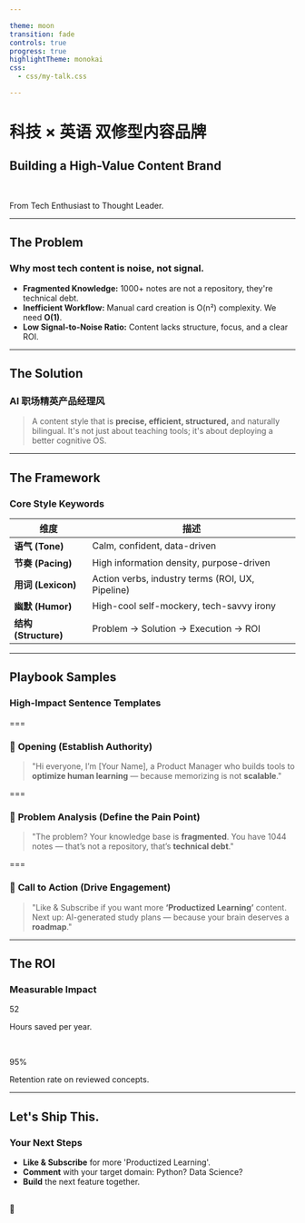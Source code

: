 ```yaml
---

theme: moon
transition: fade
controls: true
progress: true
highlightTheme: monokai
css: 
  - css/my-talk.css

---
```


<!-- slide -->

# **科技 × 英语** 双修型内容品牌
## Building a High-Value Content Brand
<br>
<p class="value-prop">From Tech Enthusiast to Thought Leader.</p>

---

<!-- slide -->

## The Problem
### Why most tech content is noise, not signal.

- **Fragmented Knowledge:** 1000+ notes are not a repository, they're <span class="problem-term">technical debt</span>.
- **Inefficient Workflow:** Manual card creation is <span class="problem-term">O(n²) complexity</span>. We need **O(1)**.
- **Low Signal-to-Noise Ratio:** Content lacks structure, focus, and a clear ROI.

---

<!-- slide -->

## The Solution
### AI 职场精英产品经理风

> A content style that is **precise, efficient, structured,** and naturally bilingual. It's not just about teaching tools; it's about deploying a better cognitive OS.

---

<!-- slide -->

## The Framework
### Core Style Keywords

| 维度 | 描述 |
|---|---|
| **语气 (Tone)** | Calm, confident, data-driven |
| **节奏 (Pacing)** | High information density, purpose-driven |
| **用词 (Lexicon)** | Action verbs, industry terms (ROI, UX, Pipeline) |
| **幽默 (Humor)** | High-cool self-mockery, tech-savvy irony |
| **结构 (Structure)** | Problem → Solution → Execution → ROI |

---

<!-- slide -->

## Playbook Samples
### High-Impact Sentence Templates

===

<!-- slide -->

### 🔹 **Opening (Establish Authority)**

> "Hi everyone, I’m [Your Name], a Product Manager who builds tools to **optimize human learning** — because memorizing is not **scalable**."

===
<!-- slide -->

### 🔹 **Problem Analysis (Define the Pain Point)**

> "The problem? Your knowledge base is **fragmented**. You have 1044 notes — that’s not a repository, that’s **technical debt**."

===
<!-- slide -->

### 🔹 **Call to Action (Drive Engagement)**

> "Like & Subscribe if you want more **‘Productized Learning’** content. Next up: AI-generated study plans — because your brain deserves a **roadmap**."

---

<!-- slide -->

## The ROI
### Measurable Impact

<p class="kpi">52</p>
<p class="kpi-desc">Hours saved per year.</p>

<br>

<p class="kpi">95%</p>
<p class="kpi-desc">Retention rate on reviewed concepts.</p>

---

<!-- slide -->

## Let's Ship This.
### Your Next Steps

- **Like & Subscribe** for more 'Productized Learning'.
- **Comment** with your target domain: Python? Data Science?
- **Build** the next feature together.

<br>
🚀